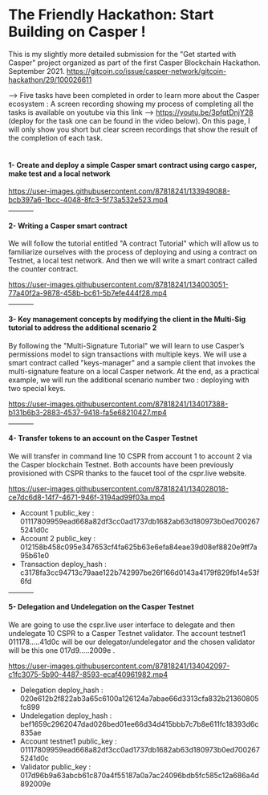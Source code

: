 # The Friendly Hackathon: Start Building on Casper !
This is my slightly more detailed submission for the "Get started with Casper" project organized as part of the first Casper Blockchain Hackathon. September 2021.
https://gitcoin.co/issue/casper-network/gitcoin-hackathon/29/100026611


--> Five tasks have been completed in order to learn more about the Casper ecosystem :
A screen recording showing my process of completing all the tasks is available on youtube via this link --> https://youtu.be/3pfqtDnjY28 (deploy for the task one can be found in the video below). On this page, I will only show you short but clear screen recordings that show the result of the completion of each task.
<br>
<br>
<h4>1- Create and deploy a simple Casper smart contract using cargo casper, make test and a local network</h4>

https://user-images.githubusercontent.com/87818241/133949088-bcb397a6-1bcc-4048-8fc3-5f73a532e523.mp4

<hr width="10%">
<h4>2- Writing a Casper smart contract</h4>

We will follow the tutorial entitled "A contract Tutorial" which will allow us to familiarize ourselves with the process of deploying and using a contract on Testnet, a local test network. And then we will write a smart contract called the counter contract.

https://user-images.githubusercontent.com/87818241/134003051-77a40f2a-9878-458b-bc61-5b7efe444f28.mp4



<hr width="10%">
<h4>3- Key management concepts by modifying the client in the Multi-Sig tutorial to address the additional scenario 2</h4>

By following the "Multi-Signature Tutorial" we will learn to use Casper’s permissions model to sign transactions with multiple keys. We will use a smart contract called "keys-manager" and a sample client that invokes the multi-signature feature on a local Casper network. At the end, as a practical example,  we will run the additional scenario number two : deploying with two special keys.

https://user-images.githubusercontent.com/87818241/134017388-b131b6b3-2883-4537-9418-fa5e68210427.mp4

<hr width="10%">
<h4>4- Transfer tokens to an account on the Casper Testnet</h4>

We will transfer in command line 10 CSPR from account 1 to account 2 via the Casper blockchain Testnet. Both accounts have been previously provisioned with CSPR thanks to the faucet tool of the cspr.live website.  

https://user-images.githubusercontent.com/87818241/134028018-ce7dc6d8-14f7-4671-946f-3194ad99f03a.mp4

- Account 1 public_key : 01117809959ead668a82df3cc0ad1737db1682ab63d180973b0ed7002675241d0c <br>
- Account 2 public_key : 012158b458c095e347653cf4fa625b63e6efa84eae39d08ef8820e9ff7a95b61e0 <br>
- Transaction deploy_hash : c3178fa3cc94713c79aae122b742997be26f166d0143a4179f829fb14e53f6fd




<hr width="10%">
<h4>5- Delegation and Undelegation on the Casper Testnet</h4>

We are going to use the cspr.live user interface to delegate and then undelegate 10 CSPR to a Casper Testnet validator. The account testnet1 011178.....41d0c will be our delegator/undelegator and the chosen validator will be this one 017d9.....2009e .

https://user-images.githubusercontent.com/87818241/134042097-c1fc3075-5b90-4487-8593-ecaf40961982.mp4

- Delegation deploy_hash : 020e612b2f822ab3a65c6100a126124a7abae66d3313cfa832b21360805fc899 <br>
- Undelegation deploy_hash : bef1659c2962047dad026bed01ee66d34d415bbb7c7b8e611fc18393d6c835ae <br>
- Account testnet1 public_key : 01117809959ead668a82df3cc0ad1737db1682ab63d180973b0ed7002675241d0c <br>
- Validator public_key : 017d96b9a63abcb61c870a4f55187a0a7ac24096bdb5fc585c12a686a4d892009e <br>
